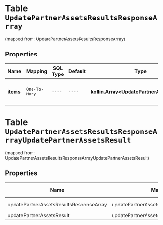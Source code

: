 
# Table `UpdatePartnerAssetsResultsResponseArray`
(mapped from: UpdatePartnerAssetsResultsResponseArray)

## Properties
Name | Mapping | SQL Type | Default | Type | Description | Notes
---- | ------- | -------- | ------- | ---- | ----------- | -----
**items** | `One-To-Many` | `----` | `----`  | [**kotlin.Array&lt;UpdatePartnerAssetsResult&gt;**](UpdatePartnerAssetsResult.md) | List of assigned/updated partner asset access. |  [optional]


# **Table `UpdatePartnerAssetsResultsResponseArrayUpdatePartnerAssetsResult`**
(mapped from: UpdatePartnerAssetsResultsResponseArrayUpdatePartnerAssetsResult)

## Properties
Name | Mapping | SQL Type | Default | Type | Description | Notes
---- | ------- | -------- | ------- | ---- | ----------- | -----
updatePartnerAssetsResultsResponseArray | updatePartnerAssetsResultsResponseArray | long | | kotlin.Long | Primary Key | *one*
updatePartnerAssetsResult | updatePartnerAssetsResult | long | | kotlin.Long | Foreign Key | *many*



